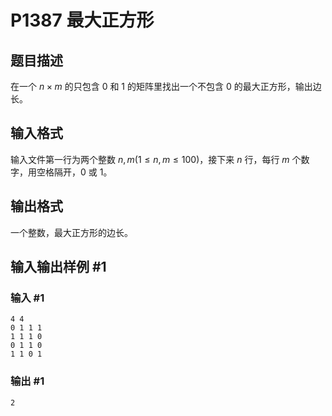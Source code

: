 # P1387 最大正方形

## 题目描述

在一个 $n\times m$ 的只包含 $0$ 和 $1$ 的矩阵里找出一个不包含 $0$ 的最大正方形，输出边长。

## 输入格式

输入文件第一行为两个整数 $n,m(1\leq n,m\leq 100)$，接下来 $n$ 行，每行 $m$ 个数字，用空格隔开，$0$ 或 $1$。

## 输出格式

一个整数，最大正方形的边长。

## 输入输出样例 #1

### 输入 #1

```
4 4
0 1 1 1
1 1 1 0
0 1 1 0
1 1 0 1
```

### 输出 #1

```
2
```
